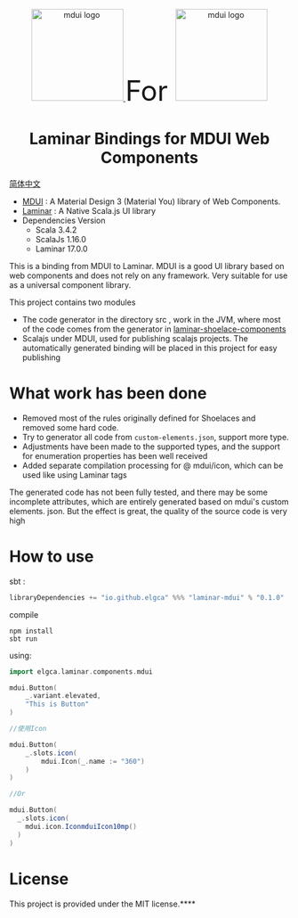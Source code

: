 <p align="center">
  <a href="https://www.mdui.org/">
    <img src="https://raw.githubusercontent.com/zdhxiong/mdui/953011ce2911e2e64b6cb242729df82664f6a78a/packages/jetbrains-plugin/src/main/resources/META-INF/pluginIcon.svg" alt="mdui logo" width="165" height="165"/>
  </a>
<span style="font-size: 50px; text-align: center"> For </span>
  <a href="https://laminar.dev/">
    <img src="https://laminar.dev/img/brand/laminar-logo-100px-rounded.png" alt="mdui logo" width="165" height="165"/>
  </a>
</p>

<h1 align="center">Laminar Bindings for MDUI Web Components</h1>

[简体中文](/README.md)

- [MDUI](https://www.mdui.org/en/docs/2/) :  A Material Design 3 (Material You) library of Web Components.
- [Laminar](https://laminar.dev/) :  A Native Scala.js UI library
- Dependencies Version
  - Scala 3.4.2
  - ScalaJs 1.16.0
  - Laminar 17.0.0


This is a binding from MDUI to Laminar. MDUI is a good UI library based on web components and does not rely on any framework. Very suitable for use as a universal component library.

This project contains two modules

- The code generator in the directory src , work in the JVM, where most of the code comes from the generator in [laminar-shoelace-components](https://github.com/raquo/laminar-shoelace-components)
- Scalajs under MDUI, used for publishing scalajs projects. The automatically generated binding will be placed in this project for easy publishing

# What work has been done

- Removed most of the rules originally defined for Shoelaces and removed some hard code.
- Try to generator all code from `custom-elements.json`, support more type.
- Adjustments have been made to the supported types, and the support for enumeration properties has been well received
- Added separate compilation processing for @ mdui/icon, which can be used like using Laminar tags

The generated code has not been fully tested, and there may be some incomplete attributes, which are entirely generated based on mdui's custom elements. json. But the effect is great, the quality of the source code is very high

# How to use

sbt :

```scala
libraryDependencies += "io.github.elgca" %%% "laminar-mdui" % "0.1.0"
```

compile
```shell
npm install
sbt run
```

using:

```scala
import elgca.laminar.components.mdui

mdui.Button(
    _.variant.elevated,
    "This is Button"
)

//使用Icon

mdui.Button(
    _.slots.icon(
        mdui.Icon(_.name := "360")
    )
)

//Or

mdui.Button(
  _.slots.icon(
    mdui.icon.IconmduiIcon10mp()
  )
)

```

# License

This project is provided under the MIT license.****